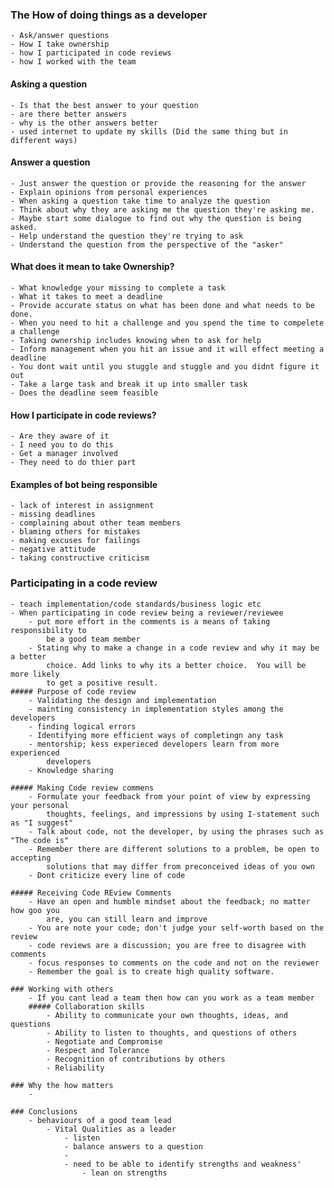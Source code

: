 ### The How of doing things as a developer
    - Ask/answer questions
    - How I take ownership
    - how I participated in code reviews
    - how I worked with the team

#### Asking a question
    - Is that the best answer to your question
    - are there better answers
    - why is the other answers better
    - used internet to update my skills (Did the same thing but in different ways)


#### Answer a question
    - Just answer the question or provide the reasoning for the answer
    - Explain opinions from personal experiences
    - When asking a question take time to analyze the question
    - Think about why they are asking me the question they're asking me.
    - Maybe start some dialogue to find out why the question is being asked.
    - Help understand the question they're trying to ask
    - Understand the question from the perspective of the "asker"

#### What does it mean to take Ownership?
    - What knowledge your missing to complete a task
    - What it takes to meet a deadline
    - Provide accurate status on what has been done and what needs to be done.
    - When you need to hit a challenge and you spend the time to compelete a challenge
    - Taking ownership includes knowing when to ask for help
    - Inform management when you hit an issue and it will effect meeting a deadline
    - You dont wait until you stuggle and stuggle and you didnt figure it out
    - Take a large task and break it up into smaller task
    - Does the deadline seem feasible

#### How I participate in code reviews?
    - Are they aware of it
    - I need you to do this                                        
    - Get a manager involved
    - They need to do thier part
    
#### Examples of bot being responsible
    - lack of interest in assignment
    - missing deadlines
    - complaining about other team members
    - blaming others for mistakes
    - making excuses for failings
    - negative attitude
    - taking constructive criticism

### Participating in a code review
    - teach implementation/code standards/business logic etc
    - When participating in code review being a reviewer/reviewee
        - put more effort in the comments is a means of taking responsibility to 
            be a good team member
        - Stating why to make a change in a code review and why it may be a better
            choice. Add links to why its a better choice.  You will be more likely
            to get a positive result.
    ##### Purpose of code review
        - Validating the design and implementation
        - mainting consistency in implementation styles among the developers
        - finding logical errors
        - Identifying more efficient ways of completingn any task
        - mentorship; kess experieced developers learn from more experienced 
            developers
        - Knowledge sharing

    ##### Making Code review commens
        - Formulate your feedback from your point of view by expressing your personal
            thoughts, feelings, and impressions by using I-statement such as "I suggest"
        - Talk about code, not the developer, by using the phrases such as "The code is"
        - Remember there are different solutions to a problem, be open to accepting 
            solutions that may differ from preconceived ideas of you own
        - Dont criticize every line of code

    ##### Receiving Code REview Comments
        - Have an open and humble mindset about the feedback; no matter how goo you 
            are, you can still learn and improve
        - You are note your code; don't judge your self-worth based on the review
        - code reviews are a discussion; you are free to disagree with comments
        - focus responses to comments on the code and not on the reviewer
        - Remember the goal is to create high quality software.

    ### Working with others
        - If you cant lead a team then how can you work as a team member
        ##### Collaboration skills
            - Ability to communicate your own thoughts, ideas, and questions
            - Ability to listen to thoughts, and questions of others
            - Negotiate and Compromise
            - Respect and Tolerance
            - Recognition of contributions by others
            - Reliability

    ### Why the how matters
        - 

    ### Conclusions
        - behaviours of a good team lead
            - Vital Qualities as a leader
                - listen
                - balance answers to a question
                - 
                - need to be able to identify strengths and weakness'
                    - lean on strengths
            
